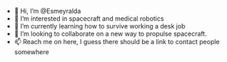 - 👋 Hi, I’m @Esmeyralda
- 👀 I’m interested in spacecraft and medical robotics
- 🌱 I’m currently learning how to survive working a desk job
- 💞️ I’m looking to collaborate on a new way to propulse spacecraft.
- 📫 Reach me on here, I guess there should be a link to contact people somewhere

<!---
Esmeyralda/Esmeyralda is a ✨ special ✨ repository because its `README.md` (this file) appears on your GitHub profile.
You can click the Preview link to take a look at your changes.
--->
